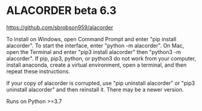 # ALACORDER beta 6.3

https://github.com/sbrobson959/alacorder

To install on Windows, open Command Prompt and enter "pip install alacorder". To start the interface, enter "python -m alacorder". On Mac, open the Terminal and enter "pip3 install alacorder" then "python3 -m alacorder". If pip, pip3, python, or python3 do not work from your computer, install anaconda, create a virtual environment, open a terminal, and then repeat these instructions.

If your copy of alacorder is corrupted, use "pip uninstall alacorder" or "pip3 uninstall alacorder" and then reinstall it. There may be a newer version.

Runs on Python >=3.7